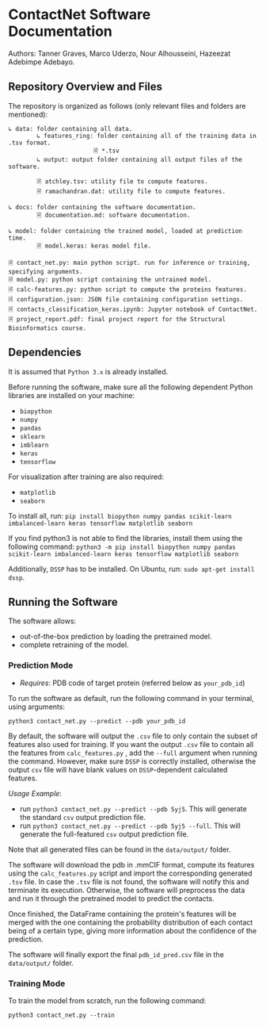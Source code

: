 # ContactNet Software Documentation

Authors: Tanner Graves, Marco Uderzo, Nour Alhousseini, Hazeezat Adebimpe Adebayo.

## Repository Overview and Files

The repository is organized as follows (only relevant files and folders are mentioned):

```
↳ data: folder containing all data.
        ↳ features_ring: folder containing all of the training data in .tsv format.
                        🗎 *.tsv
        ↳ output: output folder containing all output files of the software.

        🗎 atchley.tsv: utility file to compute features.
        🗎 ramachandran.dat: utility file to compute features.

↳ docs: folder containing the software documentation.
        🗎 documentation.md: software documentation.

↳ model: folder containing the trained model, loaded at prediction time.
        🗎 model.keras: keras model file.
      
🗎 contact_net.py: main python script. run for inference or training, specifying arguments.
🗎 model.py: python script containing the untrained model.
🗎 calc-features.py: python script to compute the proteins features.
🗎 configuration.json: JSON file containing configuration settings.
🗎 contacts_classification_keras.ipynb: Jupyter notebook of ContactNet.
🗎 project_report.pdf: final project report for the Structural Bioinformatics course.
```

## Dependencies

It is assumed that `Python 3.x` is already installed.

Before running the software, make sure all the following dependent Python libraries are installed on your machine:

- `biopython`
- `numpy`
- `pandas`
- `sklearn`
- `imblearn`
- `keras`
- `tensorflow`

For visualization after training are also required:

- `matplotlib`
- `seaborn`

To install all, run: `pip install biopython numpy pandas scikit-learn imbalanced-learn keras tensorflow matplotlib seaborn` 

If you find python3 is not able to find the libraries, install them using the following command: `python3 -m pip install biopython numpy pandas scikit-learn imbalanced-learn keras tensorflow matplotlib seaborn`

Additionally, `DSSP` has to be installed. On Ubuntu, run: `sudo apt-get install dssp`.



## Running the Software

The software allows:
- out-of-the-box prediction by loading the pretrained model.
- complete retraining of the model.

### Prediction Mode

- _Requires_: PDB code of target protein (referred below as `your_pdb_id`)
 
To run the software as default, run the following command in your terminal, using arguments:

`python3 contact_net.py --predict --pdb your_pdb_id`

By default, the software will output the `.csv` file to only contain the subset of features also used for training. 
If you want the output `.csv` file to contain all the features from `calc_features.py` , add the `--full` argument when running the command. However, make sure `DSSP` is correctly installed, otherwise the output `csv` file will have blank values on `DSSP`-dependent calculated features.

*Usage Example*: 
- run `python3 contact_net.py --predict --pdb 5yj5`. This will generate the standard `csv` output prediction file.
- run `python3 contact_net.py --predict --pdb 5yj5 --full`. This will generate the full-featured `csv` output prediction file.

Note that all generated files can be found in the `data/output/` folder. 

The software will download the pdb in .mmCIF format, compute its features using the `calc_features.py` script and import the corresponding generated `.tsv` file. In case the `.tsv` file is not found, the software will notify this and terminate its execution. Otherwise, the software will preprocess the data and run it through the pretrained model to predict the contacts.

Once finished, the DataFrame containing the protein's features will be merged with the one containing the probability distribution of each contact being of a certain type, giving more information about the confidence of the prediction.

The software will finally export the final `pdb_id_pred.csv` file in the `data/output/` folder. 

### Training Mode

To train the model from scratch, run the following command:

`python3 contact_net.py --train`




